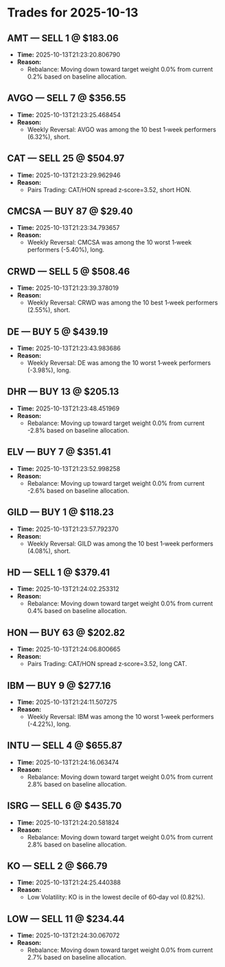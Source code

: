 # Trades for 2025-10-13

## AMT — SELL 1 @ $183.06
- **Time:** 2025-10-13T21:23:20.806790
- **Reason:**
  - Rebalance: Moving down toward target weight 0.0% from current 0.2% based on baseline allocation.

## AVGO — SELL 7 @ $356.55
- **Time:** 2025-10-13T21:23:25.468454
- **Reason:**
  - Weekly Reversal: AVGO was among the 10 best 1‑week performers (6.32%), short.

## CAT — SELL 25 @ $504.97
- **Time:** 2025-10-13T21:23:29.962946
- **Reason:**
  - Pairs Trading: CAT/HON spread z‑score=3.52, short HON.

## CMCSA — BUY 87 @ $29.40
- **Time:** 2025-10-13T21:23:34.793657
- **Reason:**
  - Weekly Reversal: CMCSA was among the 10 worst 1‑week performers (-5.40%), long.

## CRWD — SELL 5 @ $508.46
- **Time:** 2025-10-13T21:23:39.378019
- **Reason:**
  - Weekly Reversal: CRWD was among the 10 best 1‑week performers (2.55%), short.

## DE — BUY 5 @ $439.19
- **Time:** 2025-10-13T21:23:43.983686
- **Reason:**
  - Weekly Reversal: DE was among the 10 worst 1‑week performers (-3.98%), long.

## DHR — BUY 13 @ $205.13
- **Time:** 2025-10-13T21:23:48.451969
- **Reason:**
  - Rebalance: Moving up toward target weight 0.0% from current -2.8% based on baseline allocation.

## ELV — BUY 7 @ $351.41
- **Time:** 2025-10-13T21:23:52.998258
- **Reason:**
  - Rebalance: Moving up toward target weight 0.0% from current -2.6% based on baseline allocation.

## GILD — BUY 1 @ $118.23
- **Time:** 2025-10-13T21:23:57.792370
- **Reason:**
  - Weekly Reversal: GILD was among the 10 best 1‑week performers (4.08%), short.

## HD — SELL 1 @ $379.41
- **Time:** 2025-10-13T21:24:02.253312
- **Reason:**
  - Rebalance: Moving down toward target weight 0.0% from current 0.4% based on baseline allocation.

## HON — BUY 63 @ $202.82
- **Time:** 2025-10-13T21:24:06.800665
- **Reason:**
  - Pairs Trading: CAT/HON spread z‑score=3.52, long CAT.

## IBM — BUY 9 @ $277.16
- **Time:** 2025-10-13T21:24:11.507275
- **Reason:**
  - Weekly Reversal: IBM was among the 10 worst 1‑week performers (-4.22%), long.

## INTU — SELL 4 @ $655.87
- **Time:** 2025-10-13T21:24:16.063474
- **Reason:**
  - Rebalance: Moving down toward target weight 0.0% from current 2.8% based on baseline allocation.

## ISRG — SELL 6 @ $435.70
- **Time:** 2025-10-13T21:24:20.581824
- **Reason:**
  - Rebalance: Moving down toward target weight 0.0% from current 2.8% based on baseline allocation.

## KO — SELL 2 @ $66.79
- **Time:** 2025-10-13T21:24:25.440388
- **Reason:**
  - Low Volatility: KO is in the lowest decile of 60‑day vol (0.82%).

## LOW — SELL 11 @ $234.44
- **Time:** 2025-10-13T21:24:30.067072
- **Reason:**
  - Rebalance: Moving down toward target weight 0.0% from current 2.7% based on baseline allocation.

